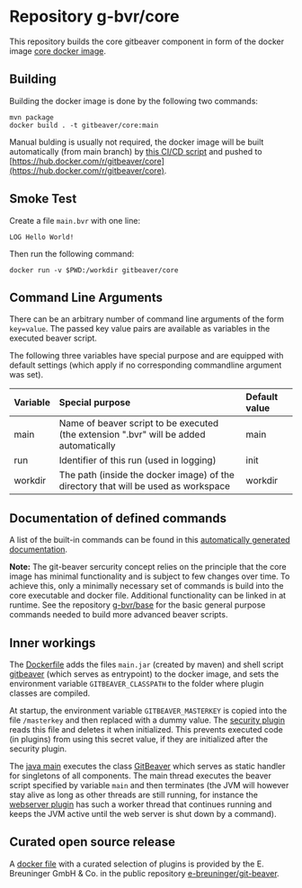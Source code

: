 # Repository g-bvr/core

This repository builds the core gitbeaver component in form of the 
docker image  [core docker image](https://hub.docker.com/r/gitbeaver/core). 

## Building

Building the docker image is done by the following two commands:

```
mvn package
docker build . -t gitbeaver/core:main
```

Manual bulding is usually not required, the docker image will be built automatically (from main branch) by
[this CI/CD script](.github/workflows/docker-image.yml) and pushed to [https://hub.docker.com/r/gitbeaver/core](https://hub.docker.com/r/gitbeaver/core).

## Smoke Test

Create a file ```main.bvr``` with one line:

```
LOG Hello World!
```

Then run the following command:
```
docker run -v $PWD:/workdir gitbeaver/core     
```

## Command Line Arguments

There can be an arbitrary number of command line arguments of the form ```key=value```. 
The passed key value pairs are available as variables in the executed beaver script.

The following three variables have special purpose and are equipped with default settings (which apply if no corresponding commandline argument was set).

| Variable | Special purpose                                                                        | Default value |
|:---------|:---------------------------------------------------------------------------------------|:--------------|
| main     | Name of beaver script to be executed (the extension ".bvr" will be added automatically | main          |
| run      | Identifier of this run (used in logging)                                               | init          |
| workdir  | The path (inside the docker image) of the directory that will be used as workspace     | workdir       |

## Documentation of defined commands

A list of the built-in commands can be found in this [automatically generated documentation](https://htmlpreview.github.io/?https://raw.githubusercontent.com/g-bvr/core/main/doc/CorePlugin.html).

**Note:** The git-beaver sercurity concept relies on the principle that the core image has minimal functionality and 
is subject to few changes over time. To achieve this, only a minimally necessary set of commands is build into the core 
executable and docker file. Additional functionality can be linked in at runtime. See the repository [g-bvr/base](https://github.com/g-bvr/base)
for the basic general purpose commands needed to build more advanced beaver scripts.

## Inner workings

The [Dockerfile](Dockerfile) adds the files ```main.jar``` (created by maven) and shell script [gitbeaver](gitbeaver) (which serves as entrypoint) to the docker image,
and sets the environment variable ```GITBEAVER_CLASSPATH``` to the folder where plugin classes are compiled.

At startup, the environment variable ```GITBEAVER_MASTERKEY``` is copied into the file ```/masterkey``` and then replaced with a dummy value. 
The [security plugin](https://github.com/g-bvr/security) reads this file and deletes it when initialized. This prevents
executed code (in plugins) from using this secret value, if they are initialized after the security plugin. 

The [java main](src/main/java/org/jkube/gitbeaver/Main.java) executes the class [GitBeaver](src/main/java/org/jkube/gitbeaver/GitBeaver.java) which serves as 
static handler for singletons of all components. The main thread executes the beaver script specified by variable ```main``` and then terminates
(the JVM will however stay alive as long as other threads are still running, for instance the [webserver plugin](https://github.com/g-bvr/web-server) has 
such a worker thread that continues running and keeps the JVM active until the web server is shut down by a command).

## Curated open source release

A [docker file](https://hub.docker.com/r/gitbeaver/release) with a curated selection of plugins is provided by the E. Breuninger GmbH & Co. in the public repository
[e-breuninger/git-beaver](https://github.com/e-breuninger/git-beaver).

